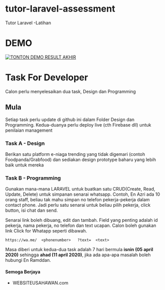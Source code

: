 # tutor-laravel-assessment
Tutor Laravel -Latihan

# DEMO

[![TONTON DEMO RESULT AKHIR](https://img.youtube.com/vi/56by69sX7ws/0.jpg)](https://www.youtube.com/watch?v=56by69sX7ws)

# Task For Developer 

Calon perlu menyelesaikan dua task, Design dan Programming

## Mula

Setiap task perlu update di github ini dalam Folder Design dan Programming. Kedua-duanya perlu deploy live (cth Firebase dll) untuk penilaian management

### Task A - Design 
Berikan satu platform e-niaga trending yang tidak digemari (contoh Foodpanda/Grabfood) dan sediakan design prototype baharu yang lebih baik untuk mereka 



### Task B - Programming

Gunakan mana-mana LARAVEL untuk buatkan satu CRUD(Create, Read, Update, Delete) untuk simpanan senarai whatsapp.
Contoh, En Azri ada 10 orang staff, beliau tak mahu simpan no telefon pekerja-pekerja dalam contact phone. Jadi perlu satu senarai untuk beliau pilih pekerja, click button, isi chat dan send.

Senarai link boleh dibuang, edit dan tambah. Field yang penting adalah id pekerja, nama pekerja, no telefon dan text ucapan. Calon boleh gunakan link Click for Whatapp seperti dibawah.
```
https://wa.me/  <phonenumber>   ?text=  <text>   
```

Masa diberi untuk kedua-dua task adalah 7 hari bermula <b>isnin (05 april 2020)</b> sehingga <b>ahad (11 april 2020)</b>, jika ada apa-apa masalah boleh hubungi En Ramddan.


#### Semoga Berjaya
* WEBSITEUSAHAWAN.com

